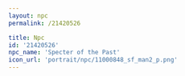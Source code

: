 ```yaml
---
layout: npc
permalink: /21420526

title: Npc
id: '21420526'
npc_name: 'Specter of the Past'
icon_url: 'portrait/npc/11000848_sf_man2_p.png'
---
```

